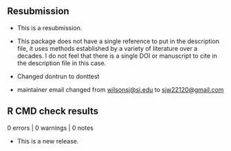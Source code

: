 ## Resubmission

* This is a resubmission.

* This package does not have a single reference to put in the description file, it uses methods established by a variety of literature over a decades. I do not feel that there is a single DOI or manuscript to cite in the description file in this case. 

* Changed dontrun to donttest 

* maintainer email changed from wilsonsj@si.edu to sjw22120@gmail.com

## R CMD check results

0 errors | 0 warnings | 0 notes

* This is a new release.
